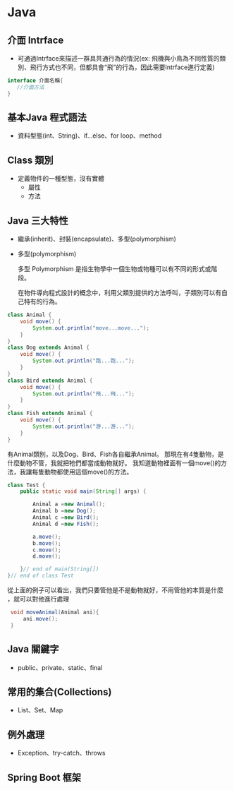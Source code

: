 # Java
## 介面 Intrface 
* 可通過Intrface來描述一群具共通行為的情況(ex: 飛機與小鳥為不同性質的類別、飛行方式也不同，但都具會“飛”的行為，因此需要Intrface進行定義)

```java
interface 介面名稱{
   //介面方法
}
```

## 基本Java 程式語法
* 資料型態(int、String)、if...else、for loop、method

## Class 類別
* 定義物件的一種型態，沒有實體
  * 屬性
  * 方法 

## Java 三大特性
* 繼承(inherit)、封裝(encapsulate)、多型(polymorphism)
* 多型(polymorphism)

  多型 Polymorphism 是指生物學中一個生物或物種可以有不同的形式或階段。 
  
  在物件導向程式設計的概念中，利用父類別提供的方法呼叫，子類別可以有自己特有的行為。
  
  
```java
class Animal {
    void move() {
        System.out.println("move...move...");
    }
}
class Dog extends Animal {
    void move() {
        System.out.println("跑...跑...");
    }
}
class Bird extends Animal {
    void move() {
        System.out.println("飛...飛...");
    }
}
class Fish extends Animal {
    void move() {
        System.out.println("游...游...");
    }
}
```
有Animal類別，以及Dog、Bird、Fish各自繼承Animal。
那現在有4隻動物，是什麼動物不管，我就把牠們都當成動物就好。 我知道動物裡面有一個move()的方法，我讓每隻動物都使用這個move()的方法。
```java
class Test {
    public static void main(String[] args) {

        Animal a =new Animal();
        Animal b =new Dog();
        Animal c =new Bird();
        Animal d =new Fish();

        a.move();
        b.move();
        c.move();
        d.move();

    }// end of main(String[])
}// end of class Test
```
從上面的例子可以看出，我們只要管他是不是動物就好，不用管他的本質是什麼 ，就可以對他進行處理
```java
 void moveAnimal(Animal ani){
     ani.move();
 }
```
## Java 關鍵字
* public、private、static、final

## 常用的集合(Collections)
* List、Set、Map

## 例外處理
* Exception、try-catch、throws

## Spring Boot 框架

